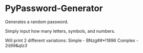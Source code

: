 # PyPassword-Generator

Generates a random password.

Simply input how many letters, symbols, and numbers.

Will print 2 different variations:
Simple - BNzg##*!1896
Complex - 2i(69&*qIz3*
